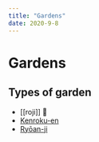 ```yaml
---
title: "Gardens"
date: 2020-9-8
---
```

# Gardens

## Types of garden
- [[roji]] 🌱 
- [Kenroku-en](https://en.wikipedia.org/wiki/Kenroku-en)
- [Ryōan-ji](https://en.wikipedia.org/wiki/Ry%C5%8Dan-ji)